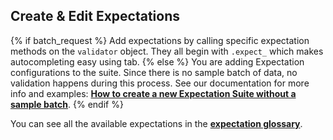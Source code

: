 ## Create & Edit Expectations

{% if batch_request %}
Add expectations by calling specific expectation methods on the `validator` object. They all begin with `.expect_` which makes autocompleting easy using tab.
{% else %}
You are adding Expectation configurations to the suite.  Since there is no sample batch of data, no validation happens during this process. See our documentation for more info and examples: **[How to create a new Expectation Suite without a sample batch](https://docs.greatexpectations.io/en/latest/guides/how_to_guides/creating_and_editing_expectations/how_to_create_a_new_expectation_suite_without_a_sample_batch.html)**.
{% endif %}

You can see all the available expectations in the **[expectation glossary](https://docs.greatexpectations.io/en/latest/reference/glossary_of_expectations.html?utm_source=notebook&utm_medium=create_expectations)**.
